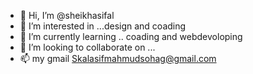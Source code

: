 - 👋 Hi, I’m @sheikhasifal
- 👀 I’m interested in ...design and coading
- 🌱 I’m currently learning .. coading and webdevoloping
- 💞️ I’m looking to collaborate on ...
- 📫 my gmail Skalasifmahmudsohag@gmail.com

<!---
sheikhasifal/sheikhasifal is a ✨ special ✨ repository because its `README.md` (this file) appears on your GitHub profile.
You can click the Preview link to take a look at your changes.
--->
